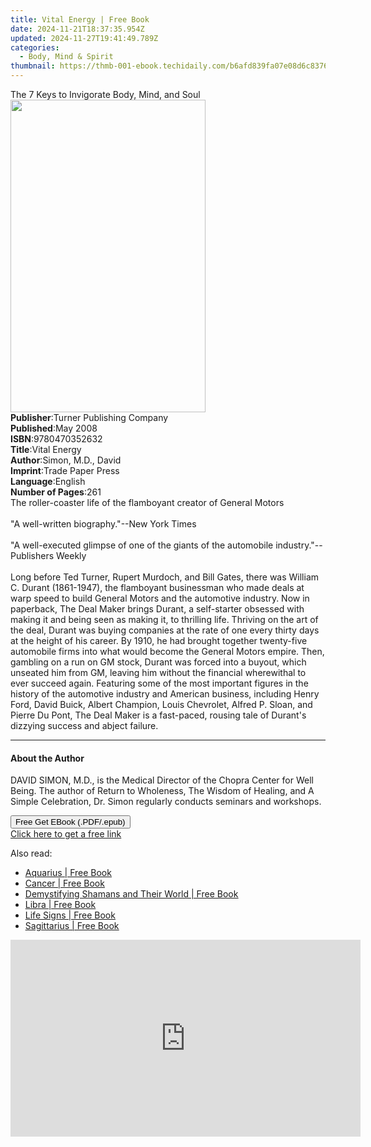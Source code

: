 ```yaml
---
title: Vital Energy | Free Book
date: 2024-11-21T18:37:35.954Z
updated: 2024-11-27T19:41:49.789Z
categories:
  - Body, Mind & Spirit
thumbnail: https://thmb-001-ebook.techidaily.com/b6afd839fa07e08d6c83765d7a39dccc13c44a3ab3c06475ec8ee405e49c2b25.jpg
---
```

<main id="book-container">
  <div class="flex flex-col">
    <div class="book-brief flex-1 py-6 px-4 sm:p-6 md:py-10 md:px-8">
      <!-- brief-->
      <div class="book-brief-main">
        The 7 Keys to Invigorate Body, Mind, and Soul
      </div>
    </div>
    <div
      class="book-meta-info flex-1 grid gap-4 col-start-1 col-end-3 row-start-1 sm:mb-6 sm:grid-cols-4 lg:gap-6 lg:col-start-2 lg:row-end-6 lg:row-span-6 lg:mb-0"
    >
      <div
        class="book-meta-info-left place-content-center mt-4 p-4 text-sm leading-6 col-start-2 col-span-2 dark:text-slate-400"
      >
        <img
          class="w-full h-500 object-cover rounded-lg sm:h-255 sm:col-span-2 lg:col-span-full"
          src="https://img-001-ebook.techidaily.com/c7f57623da5524df2724ae5eb55bca2c0a6c8e59d0ebcef550a5473cc244bb3b.jpg"
          alt=""
          width="312"
          height="500"
        />
      </div>
      <div
        class="book-meta-info-right mt-2 col-start-1 row-start-2 col-span-3 self-center"
      >
        <!-- meta data  -->
        <div class="flex flex-col px-4 md:px-8">
          <div class="flex-1">
            <strong>Publisher</strong>:<span class="px-2"
              >Turner Publishing Company</span
            >
          </div>
          <div class="flex-1">
            <strong>Published</strong>:<span class="px-2">May 2008</span>
          </div>
          <div class="flex-1">
            <strong>ISBN</strong>:<span class="px-2">9780470352632</span>
          </div>
          <div class="flex-1">
            <strong>Title</strong>:<span class="px-2">Vital Energy</span>
          </div>
          <div class="flex-1">
            <strong>Author</strong>:<span class="px-2">Simon, M.D., David</span>
          </div>
          <div class="flex-1">
            <strong>Imprint</strong>:<span class="px-2">Trade Paper Press</span>
          </div>
          <div class="flex-1">
            <strong>Language</strong>:<span class="px-2">English</span>
          </div>
          <div class="flex-1">
            <strong>Number of Pages</strong>:<span class="px-2">261</span>
          </div>
        </div>
      </div>
    </div>
    <div class="book-description flex-1 py-6 px-4 sm:p-6 md:py-10 md:px-8">
      <div class="book-description-main">
        <div accordion-content="" id="description">
          The roller-coaster life of the flamboyant creator of General Motors<br /><br />"A
          well-written biography."--New York Times<br /><br />"A well-executed
          glimpse of one of the giants of the automobile industry."--Publishers
          Weekly<br /><br />Long before Ted Turner, Rupert Murdoch, and Bill
          Gates, there was William C. Durant (1861-1947), the flamboyant
          businessman who made deals at warp speed to build General Motors and
          the automotive industry. Now in paperback, The Deal Maker brings
          Durant, a self-starter obsessed with making it and being seen as
          making it, to thrilling life. Thriving on the art of the deal, Durant
          was buying companies at the rate of one every thirty days at the
          height of his career. By 1910, he had brought together twenty-five
          automobile firms into what would become the General Motors empire.
          Then, gambling on a run on GM stock, Durant was forced into a buyout,
          which unseated him from GM, leaving him without the financial
          wherewithal to ever succeed again. Featuring some of the most
          important figures in the history of the automotive industry and
          American business, including Henry Ford, David Buick, Albert Champion,
          Louis Chevrolet, Alfred P. Sloan, and Pierre Du Pont, The Deal Maker
          is a fast-paced, rousing tale of Durant's dizzying success and abject
          failure.
        </div>
        <div class="accordion-fader"></div>
      </div>
    </div>
    <div class="book-excerpts flex-1 py-6 px-4 sm:p-6 md:py-10 md:px-8">
      <!-- excerpts-->
      <div class="book-excerpts-main">
        <hr />
        <h4 class="placeholder placeholder-heading">
          <span>About the Author</span>
        </h4>
        <p>
          DAVID SIMON, M.D., is the Medical Director of the Chopra Center for
          Well Being. The author of Return to Wholeness, The Wisdom of Healing,
          and A Simple Celebration, Dr. Simon regularly conducts seminars and
          workshops.
        </p>
      </div>
    </div>
    <div
      class="book-about-author flex-1 py-6 px-4 sm:p-6 md:py-10 md:px-8"
    ></div>
    <div class="book-free-get flex-1 py-6 px-4 sm:p-6 md:py-10 md:px-8">
      <button
        id="btn-free-get"
        class="bg-blue-500 hover:bg-blue-700 text-white font-bold py-2 px-4 rounded"
      >
        Free Get EBook (.PDF/.epub)
      </button>
      <div id="countdown-display" class="px-2 text-lg mt-2"></div>
      <a
        id="free-link"
        class="hidden bg-blue-500 hover:bg-blue-700 text-white font-bold py-2 px-4 rounded"
        href="https://www.ebooks.com/en-us/book/96497973/vital-energy/simon-m-d-david/"
        target="_blank"
        >Click here to get a free link</a
      >
    </div>
    <script>
      let countdownTime = 0;
      let countdownInterval = null;
      document
        .getElementById('btn-free-get')
        .addEventListener('click', startCountdown);
      function startCountdown() {
        countdownTime = new Date().getTime() + 60000 * 3;
        countdownInterval = setInterval(updateCountdown, 1000);
        document.getElementById('btn-free-get').disabled = true;
        document
          .getElementById('btn-free-get')
          .classList.add('bg-gray-500', 'cursor-not-allowed');
      }
      function updateCountdown() {
        let currentTime = new Date().getTime();
        let timeLeft = countdownTime - currentTime;
        let secondsLeft = Math.floor(timeLeft / 1000);
        document.getElementById('countdown-display').innerHTML =
          `Remaining time: ${secondsLeft} seconds.`;
        if (secondsLeft <= 0) {
          clearInterval(countdownInterval);
          document.getElementById('btn-free-get').classList.add('hidden');
          document.getElementById('free-link').classList.remove('hidden');
          document.getElementById('countdown-display').innerHTML = '';
        }
      }
    </script>
  </div>
</main>

<ins class="adsbygoogle"
      style="display:block"
      data-ad-client="ca-pub-7571918770474297"
      data-ad-slot="8358498916"
      data-ad-format="auto"
      data-full-width-responsive="true"></ins>
    

<span class="atpl-alsoreadstyle">Also read:</span>
<div><ul>
<li><a href="https://novels-ebooks.techidaily.com/829932-9781589795389-aquarius/"><u>Aquarius | Free Book</u></a></li>
<li><a href="https://novels-ebooks.techidaily.com/829933-9781589795310-cancer/"><u>Cancer | Free Book</u></a></li>
<li><a href="https://novels-ebooks.techidaily.com/831702-9781845403331-demystifying-shamans-and-their-world/"><u>Demystifying Shamans and Their World | Free Book</u></a></li>
<li><a href="https://novels-ebooks.techidaily.com/829936-9781589795341-libra/"><u>Libra | Free Book</u></a></li>
<li><a href="https://novels-ebooks.techidaily.com/830471-9780330479936-life-signs/"><u>Life Signs | Free Book</u></a></li>
<li><a href="https://novels-ebooks.techidaily.com/829938-9781589795365-sagittarius/"><u>Sagittarius | Free Book</u></a></li>
</ul></div>

<!-- affiliate ads begin -->
<iframe width="560" height="315" src="https://www.youtube.com/embed/tPgf_wSdhS8?si=BHoH1ryaxmwk-8FV&autoplay=1" title="YouTube video player" frameborder="0" allow="accelerometer; autoplay; clipboard-write; encrypted-media; gyroscope; picture-in-picture; web-share" referrerpolicy="strict-origin-when-cross-origin" allowfullscreen></iframe>
<!-- affiliate ads end -->

